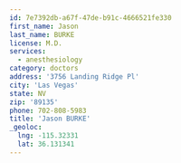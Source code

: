 ```yaml
---
id: 7e7392db-a67f-47de-b91c-4666521fe330
first_name: Jason
last_name: BURKE
license: M.D.
services:
  - anesthesiology
category: doctors
address: '3756 Landing Ridge Pl'
city: 'Las Vegas'
state: NV
zip: '89135'
phone: 702-808-5983
title: 'Jason BURKE'
_geoloc:
  lng: -115.32331
  lat: 36.131341
---
```

